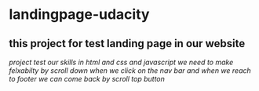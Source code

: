 # landingpage-udacity
## this project for test landing page in our website
*project test our skills in html and css and javascript*
*we need to make felxabilty by scroll down when we click on the nav bar and when we reach to footer we can come back by scroll top button*